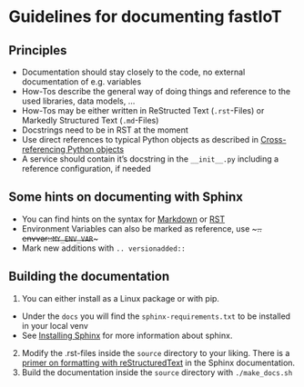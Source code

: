 # Guidelines for documenting fastIoT

## Principles

* Documentation should stay closely to the code, no external documentation of e.g. variables
* How-Tos describe the general way of doing things and reference to the used libraries, data models, …
* How-Tos may be either written in ReStructed Text (`.rst`-Files) or Markedly Structured Text (`.md`-Files)
* Docstrings need to be in RST at the moment
* Use direct references to typical Python objects as described in [Cross-referencing Python objects](https://www.sphinx-doc.org/en/master/usage/restructuredtext/domains.html#cross-referencing-python-objects)
* A service should contain it’s docstring in the `__init__.py` including a reference configuration, if needed

## Some hints on documenting with Sphinx

* You can find hints on the syntax for [Markdown](https://myst-parser.readthedocs.io) or [RST](https://www.sphinx-doc.org/en/master/usage/restructuredtext/index.html)
* Environment Variables can also be marked as reference, use ~~~.. envvar::`MY_ENV_VAR`~~~ 
* Mark new additions with `.. versionadded::`

## Building the documentation

1. You can either install as a Linux package or with pip.
  - Under the `docs` you will find the `sphinx-requirements.txt` to be installed in your local venv
  - See [Installing Sphinx](https://www.sphinx-doc.org/en/master/usage/installation.html) for more information about sphinx.
2. Modify the .rst-files inside the `source` directory to your liking. There is a [primer on formatting with reStructuredText](https://www.sphinx-doc.org/en/master/usage/restructuredtext/basics.html) in the Sphinx documentation.
3. Build the documentation inside the `source` directory with `./make_docs.sh`

